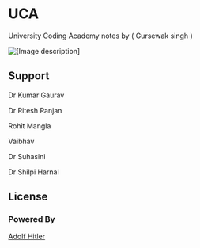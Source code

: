 
# UCA

University  Coding Academy notes by ( Gursewak singh )

![[Image description]](https://imgs.search.brave.com/8d2vx2dPhYq_KaGwgwe4iFDcY8sgO8L9Sjb3UEtvvlE/rs:fit:860:0:0:0/g:ce/aHR0cHM6Ly93d3cu/Y2hpdGthcmEuZWR1/LmluL3dwLWNvbnRl/bnQvdGhlbWVzL2No/aXRrYXJhL2ltYWdl/cy9DVV9sb2dvLWZv/b3Rlci5wbmc)

## Support

Dr Kumar Gaurav

Dr Ritesh Ranjan

Rohit Mangla

Vaibhav

Dr Suhasini

Dr Shilpi Harnal




## License
### Powered By

[Adolf Hitler](https://en.wikipedia.org/wiki/Adolf_Hitler)

